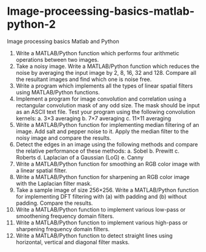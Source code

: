 # Image-proceessing-basics-matlab-python-2
Image processing basics Matlab and Python


1.	Write a MATLAB/Python function which performs four arithmetic operations between two images.
2.	Take a noisy image. Write a MATLAB/Python function which reduces the noise by averaging the input image by 2, 8, 16, 32 and 128. Compare all the resultant images and find which one is noise free.
3.	Write a program which implements all the types of linear spatial filters using MATLAB/Python functions.
4.	Implement a program for image convolution and correlation using a rectangular convolution mask of any odd size. The mask should be input as an ASCII text file. Test your program using the following convolution kernels:
a.	3×3 averaging
b.	7×7 averaging
c.	11×11 averaging
5.	Write a MATLAB/Python function for implementing median filtering of an image. Add salt and pepper noise to it. Apply the median filter to the noisy image and compare the results.
6.	Detect the edges in an image using the following methods and compare the relative performance of these methods:
a.	Sobel
b.	Prewitt
c.	Roberts
d.	Laplacian of a Gaussian (LoG)
e.	Canny
7.	Write a MATLAB/Python function for smoothing an RGB color image with a linear spatial filter.
8.	Write a MATLAB/Python function for sharpening an RGB color image with the Laplacian filter mask.
9.	Take a sample image of size 256×256. Write a MATLAB/Python function for implementing DFT filtering with (a) with padding and (b) without padding. Compare the results.
10.	Write a MATLAB/Python function to implement various low-pass or smoothening frequency domain filters.
11.	Write a MATLAB/Python function to implement various high-pass or sharpening frequency domain filters.
12.	Write a MATLAB/Python function to detect straight lines using horizontal, vertical and diagonal filter masks.
